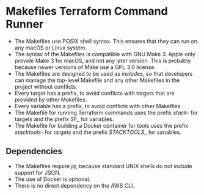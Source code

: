 # Makefiles Terraform Command Runner

- The Makefiles use POSIX shell syntax. This ensures that they can run on any macOS or Linux system.
- The syntax of the Makefiles is compatible with GNU Make 3. Apple only provide Make 3 for macOS, and not any later version. This is probably because newer versions of Make use a GPL 3.0 license.
- The Makefiles are designed to be used as *includes*, so that developers can manage the top-level Makefile and any other Makefiles in the project without conflicts.
- Every target has a prefix, to avoid conflicts with targets that are provided by other Makefiles.
- Every variable has a prefix, to avoid conflicts with other Makefiles.
- The Makefile for running Terraform commands uses the prefix *stack-* for targets and the prefix *SF_* for variables.
- The Makefile for building a Docker container for tools uses the prefix *stacktools-* for targets and the prefix *STACKTOOLS_* for variables.

## Dependencies

- The Makefiles require *jq*, because standard UNIX shells do not include support for JSON.
- The use of Docker is optional.
- There is no direct dependency on the AWS CLI.
